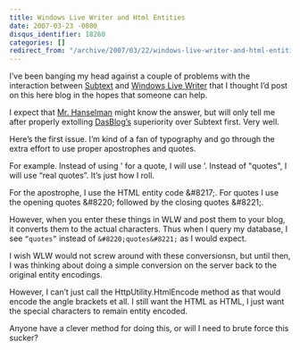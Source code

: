 ```yaml
---
title: Windows Live Writer and Html Entities
date: 2007-03-23 -0800
disqus_identifier: 18260
categories: []
redirect_from: "/archive/2007/03/22/windows-live-writer-and-html-entities.aspx/"
---
```


I’ve been banging my head against a couple of problems with the
interaction between
[Subtext](http://subtextproject.com/ "Subtext Project Website") and
[Windows Live
Writer](http://windowslivewriter.spaces.live.com/ "Windows Live Writer")
that I thought I’d post on this here blog in the hopes that someone can
help.

I expect that [Mr.
Hanselman](http://hanselman.com/blog/ "Scott Hanselman") might know the
answer, but will only tell me after properly extolling
[DasBlog’s](http://www.dasblog.net/ "DasBlog") superiority over Subtext
first. Very well.

Here’s the first issue. I’m kind of a fan of typography and go through
the extra effort to use proper apostrophes and quotes.

For example. Instead of using ' for a quote, I will use ’. Instead of
"quotes", I will use “real quotes”. It’s just how I roll.

For the apostrophe, I use the HTML entity code &\#8217;. For quotes I
use the opening quotes &\#8220; followed by the closing quotes &\#8221;.

However, when you enter these things in WLW and post them to your blog,
it converts them to the actual characters. Thus when I query my
database, I see `“quotes”` instead of `&#8220;quotes&#8221;` as I would
expect.

I wish WLW would not screw around with these conversionsn, but until
then, I was thinking about doing a simple conversion on the server back
to the original entity encodings.

However, I can’t just call the HttpUtility.HtmlEncode method as that
would encode the angle brackets et all. I still want the HTML as HTML, I
just want the special characters to remain entity encoded.

Anyone have a clever method for doing this, or will I need to brute
force this sucker?

